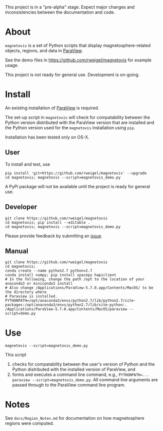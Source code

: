 This project is in a "pre-alpha" stage. Expect major changes and inconsistencies between the documentation and code.

# About

`magnetovis` is a set of Python scripts that display magnetosphere-related objects, regions, and data in [ParaView](https://www.paraview.org/).

See the demo files in https://github.com/rweigel/magnetovis for example usage.

This project is not ready for general use. Development is on-going.

# Install

An existing installation of [ParaView](https://www.paraview.org/download/) is required. 

The set-up script in `magnetovis` will check for compatability between the Python version distributed with the ParaView version that are installed and the Python version used for the `magnetovis` installation using `pip`.

Installation has been tested only on OS-X. 

## User

To install and test, use

```
pip install 'git+https://github.com/rweigel/magnetovis' --upgrade
cd magnetovis; magnetovis --script=magnetovis_demo.py
```

A PyPi package will not be available until the project is ready for general use.

## Developer

```
git clone https://github.com/rweigel/magnetovis
cd magnetovis; pip install --editable .
cd magnetovis; magnetovis --script=magnetovis_demo.py
```

Please provide feedback by submitting an [issue](https://github.com/rweigel/magnetovis/issues).

## Manual

```
git clone https://github.com/rweigel/magnetovis
cd magnetovis; 
conda create --name python2.7 python=2.7
conda install numpy; pip install spacepy hapiclient
# In the following, change the path /opt to the location of your anaconda3 or miniconda3 install
# Also change /Applications/ParaView-5.7.0.app/Contents/MacOS/ to be the directory where
# Paraview is installed.
PYTHONPATH=/opt/anaconda3/envs/python2.7/lib/python2.7/site-packages:/opt/anaconda3/envs/python2.7/lib/site-python:. /Applications/ParaView-5.7.0.app/Contents/MacOS/paraview --script=demo.py
```

# Use

```
magnetovis --script=magnetovis_demo.py
```

This script

1. checks for compatability between the user's version of Python and the Python distributed with the installed version of ParaView, and
2. forms and executes a command line command, e.g., `PYTHONPATH=... paraview --script=magnetovis_demo.py`. All command line arguments are passed through to the ParaView command line program.

# Notes

See `docs/Region_Notes.md` for documentation on how magnetosphere regions were computed.
